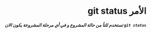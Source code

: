 
# <div dir =rtl >الأمر git status
</div>


##### <div dir =rtl > `git status` تستخدم للتأ من حالة المشروع و في أي مرحلة المشروعة يكون الان    </div>

<br>
<br>

